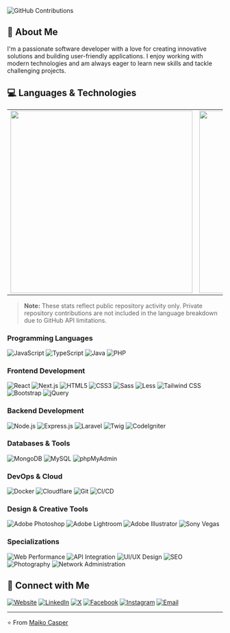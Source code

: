 ![GitHub Contributions](https://github-readme-activity-graph.vercel.app/graph?username=maikoprosperna&theme=radical&hide_border=true&area=true)

## 🚀 About Me
I'm a passionate software developer with a love for creating innovative solutions and building user-friendly applications. I enjoy working with modern technologies and am always eager to learn new skills and tackle challenging projects.
## 💻 Languages & Technologies

<div align="center">

<table>
  <tr>
    <td><img width="425" src="https://github-readme-stats.vercel.app/api/top-langs/?username=maikoprosperna&layout=compact&theme=dark" /></td>
    <td><img width="425" src="https://github-readme-streak-stats.herokuapp.com/?user=maikoprosperna&theme=tokyonight&hide_border=true&show_rank=true&rank_icon=github&include_all_commits=true&count_private=true" /></td>
  </tr>
</table>

<!-- <img width="400" src="https://github-readme-stats.vercel.app/api?username=maikoprosperna&theme=tokyonight&show_icons=true&hide_border=true&count_private=true&include_all_commits=true&show_rank=true&rank_icon=github" /> -->
</div>

> **Note:** These stats reflect public repository activity only. Private repository contributions are not included in the language breakdown due to GitHub API limitations.
<!-- 
## 📈 Top Languages
![Top Languages](https://github-readme-stats.vercel.app/api/top-langs/?username=maikoprosperna&layout=compact&theme=tokyonight&hide_border=true&count_private=true&include_all_commits=true)-->

### Programming Languages
![JavaScript](https://img.shields.io/badge/-JavaScript-F7DF1E?style=flat-square&logo=javascript&logoColor=black)
![TypeScript](https://img.shields.io/badge/-TypeScript-3178C6?style=flat-square&logo=typescript&logoColor=white)
![Java](https://img.shields.io/badge/-Java-ED8B00?style=flat-square&logo=java&logoColor=white)
![PHP](https://img.shields.io/badge/-PHP-777BB4?style=flat-square&logo=php&logoColor=white)

### Frontend Development
![React](https://img.shields.io/badge/-React-61DAFB?style=flat-square&logo=react&logoColor=black)
![Next.js](https://img.shields.io/badge/-Next.js-000000?style=flat-square&logo=nextdotjs&logoColor=white)
![HTML5](https://img.shields.io/badge/-HTML5-E34F26?style=flat-square&logo=html5&logoColor=white)
![CSS3](https://img.shields.io/badge/-CSS3-1572B6?style=flat-square&logo=css3&logoColor=white)
![Sass](https://img.shields.io/badge/-Sass-CC6699?style=flat-square&logo=sass&logoColor=white)
![Less](https://img.shields.io/badge/-Less-1D365D?style=flat-square&logo=less&logoColor=white)
![Tailwind CSS](https://img.shields.io/badge/-Tailwind%20CSS-38B2AC?style=flat-square&logo=tailwind-css&logoColor=white)
![Bootstrap](https://img.shields.io/badge/-Bootstrap-7952B3?style=flat-square&logo=bootstrap&logoColor=white)
![jQuery](https://img.shields.io/badge/-jQuery-0769AD?style=flat-square&logo=jquery&logoColor=white)

### Backend Development
![Node.js](https://img.shields.io/badge/-Node.js-339933?style=flat-square&logo=node.js&logoColor=white)
![Express.js](https://img.shields.io/badge/-Express.js-000000?style=flat-square&logo=express&logoColor=white)
![Laravel](https://img.shields.io/badge/-Laravel-FF2D20?style=flat-square&logo=laravel&logoColor=white)
![Twig](https://img.shields.io/badge/-Twig-CCCC33?style=flat-square&logo=twig&logoColor=black)
![CodeIgniter](https://img.shields.io/badge/-CodeIgniter-EF4223?style=flat-square&logo=codeigniter&logoColor=white)

### Databases & Tools
![MongoDB](https://img.shields.io/badge/-MongoDB-47A248?style=flat-square&logo=mongodb&logoColor=white)
![MySQL](https://img.shields.io/badge/-MySQL-4479A1?style=flat-square&logo=mysql&logoColor=white)
![phpMyAdmin](https://img.shields.io/badge/-phpMyAdmin-6C78AF?style=flat-square&logo=phpmyadmin&logoColor=white)

### DevOps & Cloud
![Docker](https://img.shields.io/badge/-Docker-2496ED?style=flat-square&logo=docker&logoColor=white)
![Cloudflare](https://img.shields.io/badge/-Cloudflare-F38020?style=flat-square&logo=cloudflare&logoColor=white)
![Git](https://img.shields.io/badge/-Git-F05032?style=flat-square&logo=git&logoColor=white)
![CI/CD](https://img.shields.io/badge/-CI%2FCD-2496ED?style=flat-square&logo=github-actions&logoColor=white)

### Design & Creative Tools
![Adobe Photoshop](https://img.shields.io/badge/-Photoshop-31A8FF?style=flat-square&logo=adobe-photoshop&logoColor=white)
![Adobe Lightroom](https://img.shields.io/badge/-Lightroom-31A8FF?style=flat-square&logo=adobe-lightroom&logoColor=white)
![Adobe Illustrator](https://img.shields.io/badge/-Illustrator-FF9A00?style=flat-square&logo=adobe-illustrator&logoColor=white)
![Sony Vegas](https://img.shields.io/badge/-Sony%20Vegas-000000?style=flat-square&logo=sony&logoColor=white)

### Specializations
![Web Performance](https://img.shields.io/badge/-Web%20Performance-4285F4?style=flat-square&logo=google&logoColor=white)
![API Integration](https://img.shields.io/badge/-API%20Integration-FF6B6B?style=flat-square&logo=postman&logoColor=white)
![UI/UX Design](https://img.shields.io/badge/-UI%2FUX%20Design-FF6B6B?style=flat-square&logo=figma&logoColor=white)
![SEO](https://img.shields.io/badge/-SEO-4285F4?style=flat-square&logo=google&logoColor=white)
![Photography](https://img.shields.io/badge/-Photography-000000?style=flat-square&logo=camera&logoColor=white)
![Network Administration](https://img.shields.io/badge/-Network%20Admin-1F2937?style=flat-square&logo=cisco&logoColor=white)

## 🔗 Connect with Me
[![Website](https://img.shields.io/badge/-Website-000000?style=flat-square&logo=globe&logoColor=white)](http://mrobles.work/)
[![LinkedIn](https://img.shields.io/badge/-LinkedIn-0077B5?style=flat-square&logo=linkedin&logoColor=white)](https://www.linkedin.com/in/mark-oliver-robles/)
[![X](https://img.shields.io/badge/-X-000000?style=flat-square&logo=x&logoColor=white)](https://x.com/maikocasper)
[![Facebook](https://img.shields.io/badge/-Facebook-1877F2?style=flat-square&logo=facebook&logoColor=white)](https://www.facebook.com/SketchandGraphics/)
[![Instagram](https://img.shields.io/badge/-Instagram-E4405F?style=flat-square&logo=instagram&logoColor=white)](https://www.instagram.com/maikocasper/)
[![Email](https://img.shields.io/badge/-Email-D14836?style=flat-square&logo=gmail&logoColor=white)](mailto:maiko.casper@example.com)

---

⭐ From [Maiko Casper](https://github.com/maikoprosperna) 
